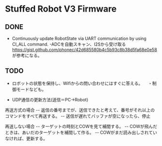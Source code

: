 # Stuffed Robot V3 Firmware

## DONE
- Continuously update RobotState via UART communication by using CI_ALL command.
-ADCを自動スキャン、I2Sから受け取る
	https://gist.github.com/phonec/42d685580b4c5b93c8b38d5fa68e0e58 が参考になる。

## TODO
- ロボットの状態を保持し、Wifiからの問い合わせにはすぐに答える。
　・制御モードなども。

- UDP通信の更新方法(送信＝PC→Robot)

再送方式の場合
-- 返信の番号までが、送信できたと考えて、番号がそれ以上のコマンドをすべて再送する。
-- 送信が遅れてバッファが空になったら、停止

再送しない場合
-- ターゲットの時刻とCOWを見て補間する。
-- COWが飛んだときは、あいだのターゲットを補間して作る。
-- COWがまだ読み出しされていなければ、更新する。
